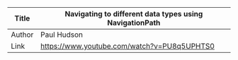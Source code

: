 Title | Navigating to different data types using NavigationPath 
------|-------------------
Author| Paul Hudson
Link  | https://www.youtube.com/watch?v=PU8q5UPHTS0
